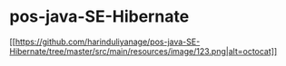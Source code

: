 # pos-java-SE-Hibernate
[[https://github.com/harinduliyanage/pos-java-SE-Hibernate/tree/master/src/main/resources/image/123.png|alt=octocat]]
